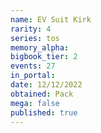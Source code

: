 ```yaml
---
name: EV Suit Kirk
rarity: 4
series: tos
memory_alpha:
bigbook_tier: 2
events: 27
in_portal:
date: 12/12/2022
obtained: Pack
mega: false
published: true
---
```



